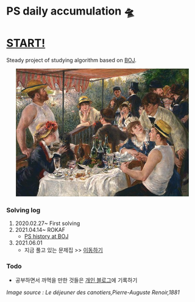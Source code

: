 # PS daily accumulation 🛸 

# [START!](https://solved.ac/search?query=tier%3As2..g4+solved%3A5000..&sort=random&direction=asc&page=1)
Steady project of studying algorithm based on [BOJ](https://acmicpc.net).

<p align="center">
	<img src="image/renoir.jpg" width="90%" height="70%">  
</p>  

### Solving log
1. 2020.02.27~ First solving
2. 2021.04.14~ ROKAF
	- [PS history at BOJ](https://www.acmicpc.net/user/loveysuby)  
3. 2021.06.01
	- 지금 풀고 있는 문제집 >> [이동하기](https://solved.ac/search?query=tier%3As2..g4%20solved%3A5000..)

### Todo
- 공부하면서 까먹을 만한 것들은 [개인 블로그](https://loveysuby.github.io)에 기록하기
  
  
  
*Image source : Le déjeuner des canotiers,Pierre-Auguste Renoir,1881*